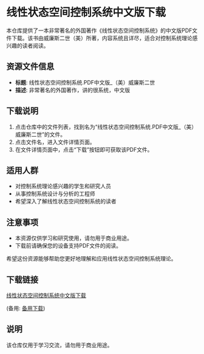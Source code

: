 # 线性状态空间控制系统中文版下载

本仓库提供了一本非常著名的外国著作《线性状态空间控制系统》的中文版PDF文件下载。该书由威廉斯二世（美）所著，内容系统且详尽，适合对控制系统理论感兴趣的读者阅读。

## 资源文件信息

- **标题**: 线性状态空间控制系统.PDF中文版_（美）威廉斯二世
- **描述**: 非常著名的外国著作，讲的很系统，中文版

## 下载说明

1. 点击仓库中的文件列表，找到名为“线性状态空间控制系统.PDF中文版_（美）威廉斯二世”的文件。
2. 点击文件名，进入文件详情页面。
3. 在文件详情页面中，点击“下载”按钮即可获取该PDF文件。

## 适用人群

- 对控制系统理论感兴趣的学生和研究人员
- 从事控制系统设计与分析的工程师
- 希望深入了解线性状态空间控制系统的读者

## 注意事项

- 本资源仅供学习和研究使用，请勿用于商业用途。
- 下载前请确保您的设备支持PDF文件的阅读。

希望这份资源能够帮助您更好地理解和应用线性状态空间控制系统理论。

## 下载链接
[线性状态空间控制系统中文版下载](https://pan.quark.cn/s/cd3a15cd634c) 

(备用: [备用下载](https://pan.baidu.com/s/1Ct2Z1zEL6BtRXXY920l1rA?pwd=1234))

## 说明

该仓库仅用于学习交流，请勿用于商业用途。

